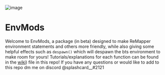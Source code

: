 ![image](https://user-images.githubusercontent.com/111317032/188249329-d8ed6957-e1d4-42da-a3a1-2292fb77e465.png)

# EnvMods
Welcome to EnvMods, a package (in beta) designed to make ReMapper environment statements and others more friendly, while also giving some helpful effects such as `despawn()` which will despawn the bts environment to make room for yours!  Tutorials/explanations for each function can be found in the [wiki](https://github.com/Splashcard04/EnvMods/wiki/Examples)) file in this repo!  If you have any questions or would like to add to this repo dm me on discord @splashcard__#2121

